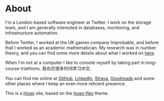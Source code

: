 # About

I'm a London-based software engineer at Twitter. I work on the storage team, and I am generally interested in databases, monitoring, and infrastructure automation.
 
Before Twitter, I worked at the UK games company Improbable, and before that I worked as an academic mathematician. My research was in number theory, and you can find some more details about what I worked on [here](/research).

When I'm not at a computer I like to console myself by taking part in long-course triathlons. 我也花很多时间学习中文.

You can find me online at [GitHub](https://github.com/mjd95), [LinkedIn](https://www.linkedin.com/in/martin-dickson-0a7257150/), [Strava](https://www.strava.com/athletes/4981840), [Goodreads](https://www.goodreads.com/user/show/32468790-martin) and some other places where I keep an even more reticent presence.

This is a [Hugo](https://gohugo.io) site, based on the [hugo-flex](https://themes.gohugo.io/hugo-flex/) theme.
